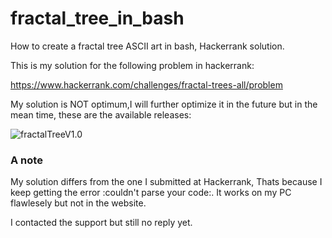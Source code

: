 # fractal_tree_in_bash
How to create a fractal tree ASCII art in bash, Hackerrank solution.

This is my solution for the following problem in hackerrank: 

https://www.hackerrank.com/challenges/fractal-trees-all/problem

My solution is NOT optimum,I will further optimize it in the future but in the mean time, these are the available releases:

![fractalTreeV1.0](https://github.com/Somayyah/fractal_tree_in_bash/releases/tag/V1.0)

### A note
My solution differs from the one I submitted at Hackerrank, Thats because I keep getting the error :couldn't parse your code:.
It works on my PC flawlesely but not in the website.

I contacted the support but still no reply yet.
